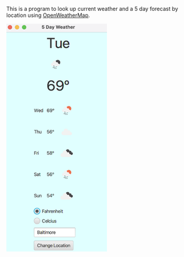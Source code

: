 This is a program to look up current weather and a 5 day forecast by location using 
[OpenWeatherMap](https://openweathermap.org).

<img src="/screenshots/WeatherApplication.png" width=265 height=600 align=center>




